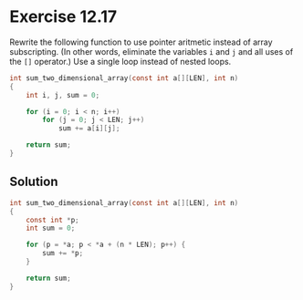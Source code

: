 # Exercise 12.17

Rewrite the following function to use pointer aritmetic instead of array subscripting.
(In other words, eliminate the variables `i` and `j` and all uses of the `[]` operator.)
Use a single loop instead of nested loops.

```c
int sum_two_dimensional_array(const int a[][LEN], int n)
{
    int i, j, sum = 0;

    for (i = 0; i < n; i++)
        for (j = 0; j < LEN; j++)
            sum += a[i][j];

    return sum;
}
```

## Solution

```c
int sum_two_dimensional_array(const int a[][LEN], int n)
{
    const int *p;
    int sum = 0;

    for (p = *a; p < *a + (n * LEN); p++) {
        sum += *p;
    }

    return sum;
}
```
